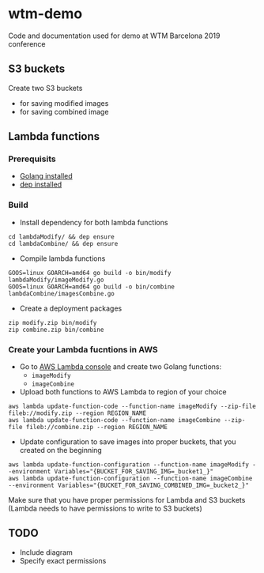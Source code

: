 # wtm-demo
Code and documentation used for demo at WTM Barcelona 2019 conference

## S3 buckets
Create two S3 buckets
* for saving modified images
* for saving combined image

## Lambda functions
### Prerequisits
- [Golang installed](https://golang.org/doc/install)
- [dep installed](https://golang.github.io/dep/docs/installation.html)

### Build

* Install dependency for both lambda functions
```
cd lambdaModify/ && dep ensure
cd lambdaCombine/ && dep ensure
```
* Compile lambda functions
```
GOOS=linux GOARCH=amd64 go build -o bin/modify lambdaModify/imageModify.go
GOOS=linux GOARCH=amd64 go build -o bin/combine lambdaCombine/imagesCombine.go
```
* Create a deployment packages
```
zip modify.zip bin/modify
zip combine.zip bin/combine
```

### Create your Lambda fucntions in AWS
* Go to [AWS Lambda console](https://console.aws.amazon.com/lambda/home) and create two Golang functions:
    * `imageModify`
    * `imageCombine`
* Upload both functions to AWS Lambda to region of your choice
```
aws lambda update-function-code --function-name imageModify --zip-file fileb://modify.zip --region REGION_NAME
aws lambda update-function-code --function-name imageCombine --zip-file fileb://combine.zip --region REGION_NAME
```
* Update configuration to save images into proper buckets, that you created on the beginning
```
aws lambda update-function-configuration --function-name imageModify --environment Variables="{BUCKET_FOR_SAVING_IMG=_bucket1_}"
aws lambda update-function-configuration --function-name imageCombine --environment Variables="{BUCKET_FOR_SAVING_COMBINED_IMG=_bucket2_}"
```

Make sure that you have proper permissions for Lambda and S3 buckets (Lambda needs to have permissions to write to S3 buckets)

## TODO
* Include diagram
* Specify exact permissions